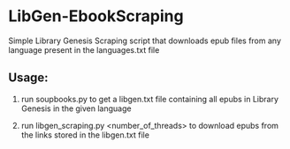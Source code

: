 # LibGen-EbookScraping
Simple Library Genesis Scraping script that downloads epub files from any language present in the languages.txt file

## Usage:

1) run soupbooks.py <language> to get a libgen.txt file containing all epubs in Library Genesis in the given language

2) run libgen_scraping.py <number_of_threads> to download epubs from the links stored in the libgen.txt file
